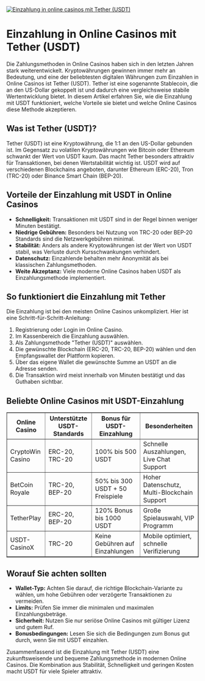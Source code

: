 [![Einzahlung in online casinos mit Tether (USDT)](https://123-caf.pages.dev/gitsignup.png)](https://vrmoo.ru/Bt82HjjY)

<h1>Einzahlung in Online Casinos mit Tether (USDT)</h1>  <p>Die Zahlungsmethoden in Online Casinos haben sich in den letzten Jahren stark weiterentwickelt. Kryptowährungen gewinnen immer mehr an Bedeutung, und eine der beliebtesten digitalen Währungen zum Einzahlen in Online Casinos ist Tether (USDT). Tether ist eine sogenannte Stablecoin, die an den US-Dollar gekoppelt ist und dadurch eine vergleichsweise stabile Wertentwicklung bietet. In diesem Artikel erfahren Sie, wie die Einzahlung mit USDT funktioniert, welche Vorteile sie bietet und welche Online Casinos diese Methode akzeptieren.</p>  <h2>Was ist Tether (USDT)?</h2>  <p>Tether (USDT) ist eine Kryptowährung, die 1:1 an den US-Dollar gebunden ist. Im Gegensatz zu volatilen Kryptowährungen wie Bitcoin oder Ethereum schwankt der Wert von USDT kaum. Das macht Tether besonders attraktiv für Transaktionen, bei denen Wertstabilität wichtig ist. USDT wird auf verschiedenen Blockchains angeboten, darunter Ethereum (ERC-20), Tron (TRC-20) oder Binance Smart Chain (BEP-20).</p>  <h2>Vorteile der Einzahlung mit USDT in Online Casinos</h2>  <ul>   <li><strong>Schnelligkeit:</strong> Transaktionen mit USDT sind in der Regel binnen weniger Minuten bestätigt.</li>   <li><strong>Niedrige Gebühren:</strong> Besonders bei Nutzung von TRC-20 oder BEP-20 Standards sind die Netzwerkgebühren minimal.</li>   <li><strong>Stabilität:</strong> Anders als andere Kryptowährungen ist der Wert von USDT stabil, was Verluste durch Kursschwankungen verhindert.</li>   <li><strong>Datenschutz:</strong> Einzahlende behalten mehr Anonymität als bei klassischen Zahlungsmethoden.</li>   <li><strong>Weite Akzeptanz:</strong> Viele moderne Online Casinos haben USDT als Einzahlungsmethode implementiert.</li> </ul>  <h2>So funktioniert die Einzahlung mit Tether</h2>  <p>Die Einzahlung ist bei den meisten Online Casinos unkompliziert. Hier ist eine Schritt-für-Schritt-Anleitung:</p>  <ol>   <li>Registrierung oder Login im Online Casino.</li>   <li>Im Kassenbereich die Einzahlung auswählen.</li>   <li>Als Zahlungsmethode "Tether (USDT)" auswählen.</li>   <li>Die gewünschte Blockchain (ERC-20, TRC-20, BEP-20) wählen und den Empfangswallet der Plattform kopieren.</li>   <li>Über das eigene Wallet die gewünschte Summe an USDT an die Adresse senden.</li>   <li>Die Transaktion wird meist innerhalb von Minuten bestätigt und das Guthaben sichtbar.</li> </ol>  <h2>Beliebte Online Casinos mit USDT-Einzahlung</h2>  <table border="1" cellpadding="8" cellspacing="0">   <thead>     <tr>       <th>Online Casino</th>       <th>Unterstützte USDT-Standards</th>       <th>Bonus für USDT-Einzahlung</th>       <th>Besonderheiten</th>     </tr>   </thead>   <tbody>     <tr>       <td>CryptoWin Casino</td>       <td>ERC-20, TRC-20</td>       <td>100% bis 500 USDT</td>       <td>Schnelle Auszahlungen, Live Chat Support</td>     </tr>     <tr>       <td>BetCoin Royale</td>       <td>TRC-20, BEP-20</td>       <td>50% bis 300 USDT + 50 Freispiele</td>       <td>Hoher Datenschutz, Multi-Blockchain Support</td>     </tr>     <tr>       <td>TetherPlay</td>       <td>ERC-20, BEP-20</td>       <td>120% Bonus bis 1000 USDT</td>       <td>Große Spielauswahl, VIP Programm</td>     </tr>     <tr>       <td>USDT-CasinoX</td>       <td>TRC-20</td>       <td>Keine Gebühren auf Einzahlungen</td>       <td>Mobile optimiert, schnelle Verifizierung</td>     </tr>   </tbody> </table>  <h2>Worauf Sie achten sollten</h2>  <ul>   <li><strong>Wallet-Typ:</strong> Achten Sie darauf, die richtige Blockchain-Variante zu wählen, um hohe Gebühren oder verzögerte Transaktionen zu vermeiden.</li>   <li><strong>Limits:</strong> Prüfen Sie immer die minimalen und maximalen Einzahlungsbeträge.</li>   <li><strong>Sicherheit:</strong> Nutzen Sie nur seriöse Online Casinos mit gültiger Lizenz und gutem Ruf.</li>   <li><strong>Bonusbedingungen:</strong> Lesen Sie sich die Bedingungen zum Bonus gut durch, wenn Sie mit USDT einzahlen.</li> </ul>  <p>Zusammenfassend ist die Einzahlung mit Tether (USDT) eine zukunftsweisende und bequeme Zahlungsmethode in modernen Online Casinos. Die Kombination aus Stabilität, Schnelligkeit und geringen Kosten macht USDT für viele Spieler attraktiv.</p>